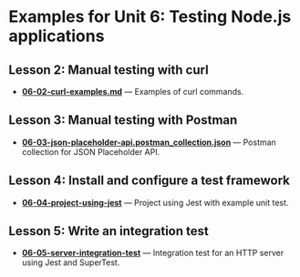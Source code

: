 # Examples for Unit 6: Testing Node.js applications

## Lesson 2: Manual testing with curl

- **[06-02-curl-examples.md](06-02-curl-examples.md)** — Examples of curl commands.

## Lesson 3: Manual testing with Postman

- **[06-03-json-placeholder-api.postman_collection.json](06-03-json-placeholder-api.postman_collection.json)** — Postman collection for JSON Placeholder API.

## Lesson 4: Install and configure a test framework

- **[06-04-project-using-jest](06-04-project-using-jest/)** — Project using Jest with example unit test.

## Lesson 5: Write an integration test

- **[06-05-server-integration-test](06-05-server-integration-test/)** — Integration test for an HTTP server using Jest and SuperTest.
